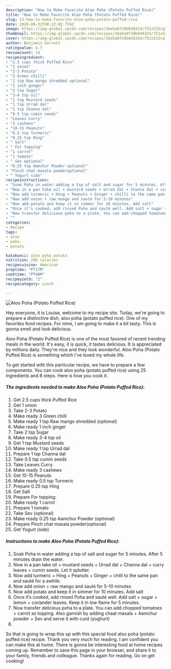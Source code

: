 ```yaml
---
description: "How to Make Favorite Aloo Poha (Potato Puffed Rice)"
title: "How to Make Favorite Aloo Poha (Potato Puffed Rice)"
slug: 13-how-to-make-favorite-aloo-poha-potato-puffed-rice
date: 2020-09-22T08:22:02.759Z
image: https://img-global.cpcdn.com/recipes/1beba8f20b848324/751x532cq70/aloo-poha-potato-puffed-rice-recipe-main-photo.jpg
thumbnail: https://img-global.cpcdn.com/recipes/1beba8f20b848324/751x532cq70/aloo-poha-potato-puffed-rice-recipe-main-photo.jpg
cover: https://img-global.cpcdn.com/recipes/1beba8f20b848324/751x532cq70/aloo-poha-potato-puffed-rice-recipe-main-photo.jpg
author: Benjamin Garrett
ratingvalue: 4.7
reviewcount: 14
recipeingredient:
- "2.5 cups thick Puffed Rice"
- "1 onion"
- "2-3 Potato"
- "3 Green chilli"
- "1 tsp Raw mango shredded optional"
- "1 inch ginger"
- "2 tsp Sugar"
- "3-4 tsp oil"
- "1 tsp Mustard seeds"
- "1 tsp Urrad dal"
- "1 tsp Channa dal"
- "0.5 tsp cumin seeds"
- "Leaves Curry"
- "3 cashews"
- "10-15 Peanuts"
- "0.5 tsp Turmeric"
- "0.25 tsp Hing"
- " Salt"
- " For topping"
- "1 carrot"
- "1 tomato"
- " Sev optional"
- "0.25 tsp Aamchur Powder optional"
- "Pinch chat masala powderoptional"
- " Yogurt side"
recipeinstructions:
- "Soak Poha in water adding a tsp of salt and sugar for 5 minutes. After 5 minutes drain the water."
- "Now in a pan take oil + mustard seeds + Urrad dal + Channa dal + curry leaves + cumin seeds. Let it splutter."
- "Now add turmeric + Hing + Peanuts + Ginger + chilli to the same pan and sauté for a awhile."
- "Now add onion + raw mango and sauté for 5-10 minutes"
- "Now add potato and keep it in simmer for 10 minutes. Add salt"
- "Once it’s cooked, add rinsed Poha and sauté well. Add salt + sugar + lemon + coriander leaves. Keep it in low flame for 5 minutes."
- "Now transfer delicious poha to a plate. You can add chopped tomatoes + carrot as topping. Also garnish by adding chaat masala + Aamchur powder + Sev and serve it with curd (yoghurt)"
- ""
categories:
- Recipe
tags:
- aloo
- poha
- potato

katakunci: aloo poha potato 
nutrition: 208 calories
recipecuisine: American
preptime: "PT17M"
cooktime: "PT40M"
recipeyield: "2"
recipecategory: Lunch

---
```



![Aloo Poha (Potato Puffed Rice)](https://img-global.cpcdn.com/recipes/1beba8f20b848324/751x532cq70/aloo-poha-potato-puffed-rice-recipe-main-photo.jpg)

Hey everyone, it is Louise, welcome to my recipe site. Today, we're going to prepare a distinctive dish, aloo poha (potato puffed rice). One of my favorites food recipes. For mine, I am going to make it a bit tasty. This is gonna smell and look delicious.



Aloo Poha (Potato Puffed Rice) is one of the most favored of recent trending meals in the world. It's easy, it is quick, it tastes delicious. It is appreciated by millions daily. They're nice and they look wonderful. Aloo Poha (Potato Puffed Rice) is something which I've loved my whole life.


To get started with this particular recipe, we have to prepare a few components. You can cook aloo poha (potato puffed rice) using 25 ingredients and 8 steps. Here is how you cook it.

<!--inarticleads1-->

##### The ingredients needed to make Aloo Poha (Potato Puffed Rice):

1. Get 2.5 cups thick Puffed Rice
1. Get 1 onion
1. Take 2-3 Potato
1. Make ready 3 Green chilli
1. Make ready 1 tsp Raw mango shredded (optional)
1. Make ready 1 inch ginger
1. Take 2 tsp Sugar
1. Make ready 3-4 tsp oil
1. Get 1 tsp Mustard seeds
1. Make ready 1 tsp Urrad dal
1. Prepare 1 tsp Channa dal
1. Take 0.5 tsp cumin seeds
1. Take Leaves Curry
1. Make ready 3 cashews
1. Get 10-15 Peanuts
1. Make ready 0.5 tsp Turmeric
1. Prepare 0.25 tsp Hing
1. Get  Salt
1. Prepare  For topping:
1. Make ready 1 carrot
1. Prepare 1 tomato
1. Take  Sev (optional)
1. Make ready 0.25 tsp Aamchur Powder (optional)
1. Prepare Pinch chat masala powder(optional)
1. Get  Yogurt (side)




<!--inarticleads2-->

##### Instructions to make Aloo Poha (Potato Puffed Rice):

1. Soak Poha in water adding a tsp of salt and sugar for 5 minutes. After 5 minutes drain the water.
1. Now in a pan take oil + mustard seeds + Urrad dal + Channa dal + curry leaves + cumin seeds. Let it splutter.
1. Now add turmeric + Hing + Peanuts + Ginger + chilli to the same pan and sauté for a awhile.
1. Now add onion + raw mango and sauté for 5-10 minutes
1. Now add potato and keep it in simmer for 10 minutes. Add salt
1. Once it’s cooked, add rinsed Poha and sauté well. Add salt + sugar + lemon + coriander leaves. Keep it in low flame for 5 minutes.
1. Now transfer delicious poha to a plate. You can add chopped tomatoes + carrot as topping. Also garnish by adding chaat masala + Aamchur powder + Sev and serve it with curd (yoghurt)
1. 




So that is going to wrap this up with this special food aloo poha (potato puffed rice) recipe. Thank you very much for reading. I am confident you can make this at home. There is gonna be interesting food at home recipes coming up. Remember to save this page in your browser, and share it to your family, friends and colleague. Thanks again for reading. Go on get cooking!
